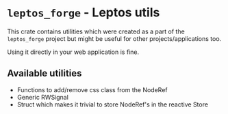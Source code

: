 # `leptos_forge` - Leptos utils

This crate contains utilities which were created as a part of the `leptos_forge` project but
might be useful for other projects/applications too.

Using it directly in your web application is fine. 

## Available utilities

- Functions to add/remove css class from the NodeRef
- Generic RWSignal
- Struct which makes it trivial to store NodeRef's in the reactive Store
